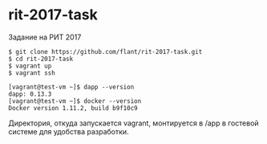 # rit-2017-task
Задание на РИТ 2017

```
$ git clone https://github.com/flant/rit-2017-task.git
$ cd rit-2017-task
$ vagrant up
$ vagrant ssh

[vagrant@test-vm ~]$ dapp --version
dapp: 0.13.3
[vagrant@test-vm ~]$ docker --version
Docker version 1.11.2, build b9f10c9

```

Директория, откуда запускается vagrant, монтируется в /app в гостевой системе для удобства разработки.

